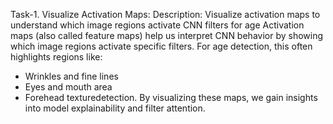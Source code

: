 Task-1. Visualize Activation Maps: Description: Visualize activation maps to understand which image regions activate CNN filters for age
    Activation maps (also called feature maps) help us interpret CNN behavior by showing which image regions activate specific filters. 
    For age detection, this often highlights regions like:

- Wrinkles and fine lines
- Eyes and mouth area
- Forehead texturedetection.
  By visualizing these maps, we gain insights into model explainability and filter attention.
